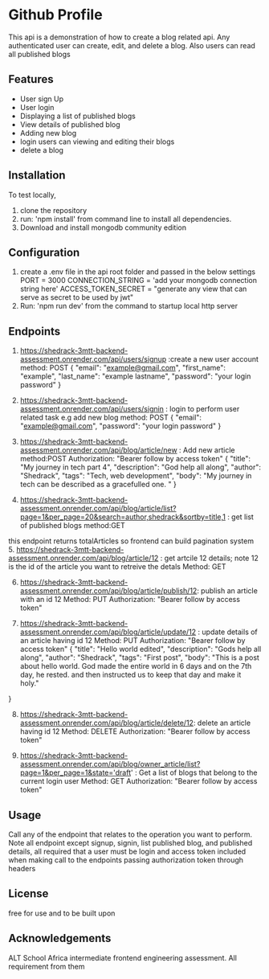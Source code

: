 # Github Profile

This api is a demonstration of how to create a blog related api. Any authenticated user can create, edit, and delete a blog. Also users can read all published blogs

## Features
- User sign Up
- User login
- Displaying a list of published blogs
- View details of published blog
- Adding new blog
- login users can viewing and editing their blogs
- delete a blog

## Installation
To test locally, 
1. clone the repository
2. run: 'npm install' from command line to install all dependencies. 
3. Download and install mongodb community edition

## Configuration
1. create a .env file in the api root folder and passed in the below settings
PORT = 3000
CONNECTION_STRING = 'add your mongodb connection string here'
ACCESS_TOKEN_SECRET = "generate any view that can serve as secret to be used by jwt"
2. Run: 'npm run dev' from the command to startup local http server

## Endpoints
1. https://shedrack-3mtt-backend-assessment.onrender.com/api/users/signup :create a new user account
method: POST
    {
  "email": "example@gmail.com",
  "first_name": "example",
  "last_name": "example lastname",
  "password": "your login password"
}
2. https://shedrack-3mtt-backend-assessment.onrender.com/api/users/signin : login to perform user related task e.g add new blog
method: POST
{
  "email": "example@gmail.com",
  "password": "your login password"
}

3. https://shedrack-3mtt-backend-assessment.onrender.com/api/blog/article/new : Add new article
    method:POST
    Authorization: "Bearer follow by access token"
{
  "title": "My journey in tech part 4",
  "description": "God help all along",
  "author": "Shedrack",
  "tags": "Tech, web development",
  "body": "My journey in tech can be described as a gracefulled one. "
}
4. https://shedrack-3mtt-backend-assessment.onrender.com/api/blog/article/list?page=1&per_page=20&search=author,shedrack&sortby=title,1 : get list of published blogs
method:GET

this endpoint returns totalArticles so frontend can build pagination system
5. https://shedrack-3mtt-backend-assessment.onrender.com/api/blog/article/12 : get artcile 12 details; note 12 is the id of the article you want to retreive the detals
Method: GET

6. https://shedrack-3mtt-backend-assessment.onrender.com/api/blog/article/publish/12: publish an article with an id 12
Method: PUT
Authorization: "Bearer follow by access token"

7. https://shedrack-3mtt-backend-assessment.onrender.com/api/blog/article/update/12 : update details of an article having id 12
Method: PUT
Authorization: "Bearer follow by access token"
{
  "title": "Hello world edited",
  "description": "Gods help all along",
  "author": "Shedrack",
  "tags": "First post",
  "body": "This is a post about hello world. God made the entire world in 6 days and on the 7th day, he rested. and then instructed us to keep that day and make it holy."
  
}

8. https://shedrack-3mtt-backend-assessment.onrender.com/api/blog/article/delete/12: delete an article having id 12
Method: DELETE
Authorization: "Bearer follow by access token"

9. https://shedrack-3mtt-backend-assessment.onrender.com/api/blog/owner_article/list?page=1&per_page=1&state='draft' : Get a list of blogs that belong to the current login user
Method: GET
Authorization: "Bearer follow by access token"

## Usage
Call any of the endpoint that relates to the operation you want to perform.
Note all endpoint except signup, signin, list published blog, and published details, all required that a user must be login and access token included when making call to the endpoints passing authorization token through headers


## License

free for use and to be built upon

## Acknowledgements

ALT School Africa intermediate frontend engineering assessment.
All requirement from them

